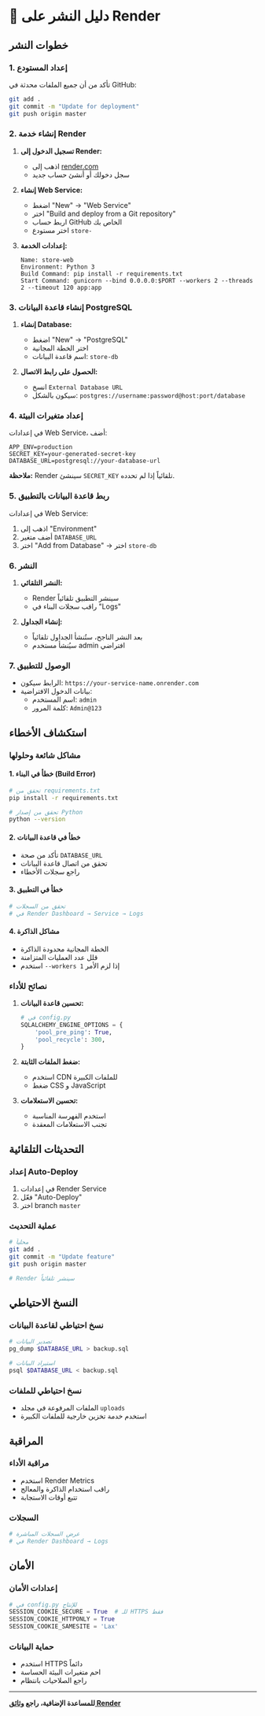 # 🚀 دليل النشر على Render

## خطوات النشر

### 1. إعداد المستودع

تأكد من أن جميع الملفات محدثة في GitHub:

```bash
git add .
git commit -m "Update for deployment"
git push origin master
```

### 2. إنشاء خدمة Render

1. **تسجيل الدخول إلى Render:**

   - اذهب إلى [render.com](https://render.com)
   - سجل دخولك أو أنشئ حساب جديد

2. **إنشاء Web Service:**

   - اضغط "New" → "Web Service"
   - اختر "Build and deploy from a Git repository"
   - اربط حساب GitHub الخاص بك
   - اختر مستودع `store-`

3. **إعدادات الخدمة:**
   ```
   Name: store-web
   Environment: Python 3
   Build Command: pip install -r requirements.txt
   Start Command: gunicorn --bind 0.0.0.0:$PORT --workers 2 --threads 2 --timeout 120 app:app
   ```

### 3. إنشاء قاعدة البيانات PostgreSQL

1. **إنشاء Database:**

   - اضغط "New" → "PostgreSQL"
   - اختر الخطة المجانية
   - اسم قاعدة البيانات: `store-db`

2. **الحصول على رابط الاتصال:**
   - انسخ `External Database URL`
   - سيكون بالشكل: `postgres://username:password@host:port/database`

### 4. إعداد متغيرات البيئة

في إعدادات Web Service، أضف:

```env
APP_ENV=production
SECRET_KEY=your-generated-secret-key
DATABASE_URL=postgresql://your-database-url
```

**ملاحظة:** Render سينشئ `SECRET_KEY` تلقائياً إذا لم تحدده.

### 5. ربط قاعدة البيانات بالتطبيق

في إعدادات Web Service:

1. اذهب إلى "Environment"
2. أضف متغير `DATABASE_URL`
3. اختر "Add from Database" → اختر `store-db`

### 6. النشر

1. **النشر التلقائي:**

   - Render سينشر التطبيق تلقائياً
   - راقب سجلات البناء في "Logs"

2. **إنشاء الجداول:**
   - بعد النشر الناجح، ستُنشأ الجداول تلقائياً
   - سيُنشأ مستخدم admin افتراضي

### 7. الوصول للتطبيق

- الرابط سيكون: `https://your-service-name.onrender.com`
- بيانات الدخول الافتراضية:
  - اسم المستخدم: `admin`
  - كلمة المرور: `Admin@123`

## استكشاف الأخطاء

### مشاكل شائعة وحلولها

#### 1. خطأ في البناء (Build Error)

```bash
# تحقق من requirements.txt
pip install -r requirements.txt

# تحقق من إصدار Python
python --version
```

#### 2. خطأ في قاعدة البيانات

- تأكد من صحة `DATABASE_URL`
- تحقق من اتصال قاعدة البيانات
- راجع سجلات الأخطاء

#### 3. خطأ في التطبيق

```bash
# تحقق من السجلات
# في Render Dashboard → Service → Logs
```

#### 4. مشاكل الذاكرة

- الخطة المجانية محدودة الذاكرة
- قلل عدد العمليات المتزامنة
- استخدم `--workers 1` إذا لزم الأمر

### نصائح للأداء

1. **تحسين قاعدة البيانات:**

   ```python
   # في config.py
   SQLALCHEMY_ENGINE_OPTIONS = {
       'pool_pre_ping': True,
       'pool_recycle': 300,
   }
   ```

2. **ضغط الملفات الثابتة:**

   - استخدم CDN للملفات الكبيرة
   - ضغط CSS و JavaScript

3. **تحسين الاستعلامات:**
   - استخدم الفهرسة المناسبة
   - تجنب الاستعلامات المعقدة

## التحديثات التلقائية

### إعداد Auto-Deploy

1. في إعدادات Render Service
2. فعّل "Auto-Deploy"
3. اختر branch `master`

### عملية التحديث

```bash
# محلياً
git add .
git commit -m "Update feature"
git push origin master

# Render سينشر تلقائياً
```

## النسخ الاحتياطي

### نسخ احتياطي لقاعدة البيانات

```bash
# تصدير البيانات
pg_dump $DATABASE_URL > backup.sql

# استيراد البيانات
psql $DATABASE_URL < backup.sql
```

### نسخ احتياطي للملفات

- الملفات المرفوعة في مجلد `uploads`
- استخدم خدمة تخزين خارجية للملفات الكبيرة

## المراقبة

### مراقبة الأداء

- استخدم Render Metrics
- راقب استخدام الذاكرة والمعالج
- تتبع أوقات الاستجابة

### السجلات

```bash
# عرض السجلات المباشرة
# في Render Dashboard → Logs
```

## الأمان

### إعدادات الأمان

```python
# في config.py للإنتاج
SESSION_COOKIE_SECURE = True  # للـ HTTPS فقط
SESSION_COOKIE_HTTPONLY = True
SESSION_COOKIE_SAMESITE = 'Lax'
```

### حماية البيانات

- استخدم HTTPS دائماً
- احم متغيرات البيئة الحساسة
- راجع الصلاحيات بانتظام

---

**للمساعدة الإضافية، راجع [وثائق Render](https://render.com/docs)**
